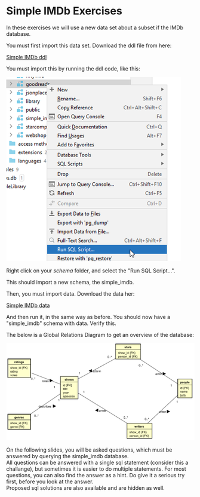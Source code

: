 # Simple IMDb Exercises
In these exercises we will use a new data set about a subset if the IMDb database.

You must first import this data set. Download the ddl file from here:

[Simple IMDb ddl](IMDB_shows_DDL.sql)

You must import this by running the ddl code, like this:

![](img.png)

Right click on your _schema_ folder, and select the "Run SQL Script...".

This should import a new schema, the simple_imdb.

Then, you must import data. Download the data her:

[Simple IMDb data](https://drive.google.com/file/d/1QqTU-o-n-Fe4X9LoIhrJtLMNhlq7OQZH/view?usp=sharing)

And then run it, in the same way as before. You should now have a "simple_imdb" schema with data. Verify this.

The below is a Global Relations Diagram to get an overview of the database:

![](imdb-13.png)

On the following slides, you will be asked questions, which must be answered by querying the simple_imdb database.\
All questions can be answered with a single sql statement (consider this a challange), but sometimes it is easier to do multiple statements.
For most questions, you can also find the answer as a hint. Do give it a serious try first, before you look at the answer. \
Proposed sql solutions are also available and are hidden as well.